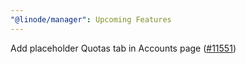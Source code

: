 ```yaml
---
"@linode/manager": Upcoming Features
---
```


Add placeholder Quotas tab in Accounts page ([#11551](https://github.com/linode/manager/pull/11551))
